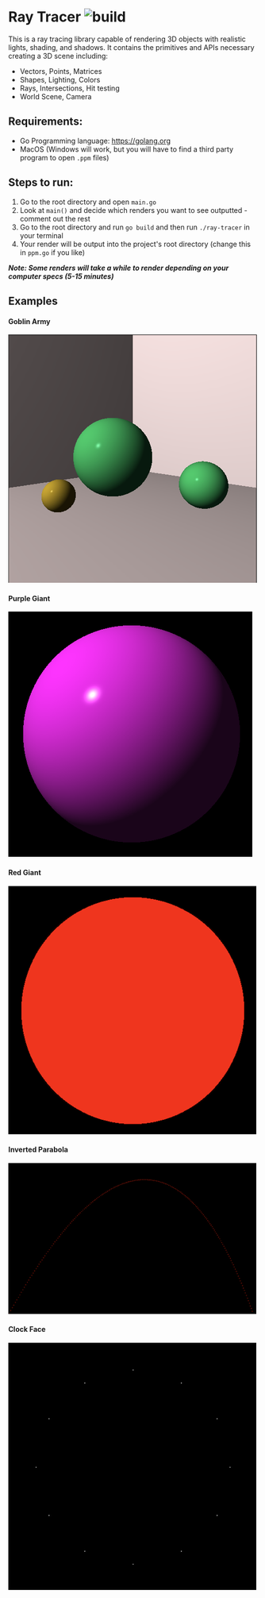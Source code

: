 # Ray Tracer ![build](https://travis-ci.com/kingsleyliao/ray-tracer.svg?branch=master)

This is a ray tracing library capable of rendering 3D objects with realistic lights, shading, and shadows. It contains the primitives and APIs necessary creating a 3D scene including:

- Vectors, Points, Matrices
- Shapes, Lighting, Colors
- Rays, Intersections, Hit testing
- World Scene, Camera

## Requirements:

- Go Programming language: https://golang.org
- MacOS (Windows will work, but you will have to find a third party program to open `.ppm` files)

## Steps to run:

1. Go to the root directory and open `main.go`
2. Look at `main()` and decide which renders you want to see outputted - comment out the rest
3. Go to the root directory and run `go build` and then run `./ray-tracer` in your terminal
4. Your render will be output into the project's root directory (change this in `ppm.go` if you like)

**_Note: Some renders will take a while to render depending on your computer specs (5-15 minutes)_**

## Examples

#### Goblin Army

![alt text](https://github.com/kingsleyliao/ray-tracer/blob/master/samples/Goblin%20Army.png "Goblin Army")

#### Purple Giant

![alt text](https://github.com/kingsleyliao/ray-tracer/blob/master/samples/Purple%20Giant.png "Purple Giant")

#### Red Giant

![alt text](https://github.com/kingsleyliao/ray-tracer/blob/master/samples/Red%20Giant.png "Red Giant")

#### Inverted Parabola

![alt text](https://github.com/kingsleyliao/ray-tracer/blob/master/samples/Inverted%20Parabola.png "Inverted Parabola")

#### Clock Face

![alt text](https://github.com/kingsleyliao/ray-tracer/blob/master/samples/Clock%20face.png "Clock face")
